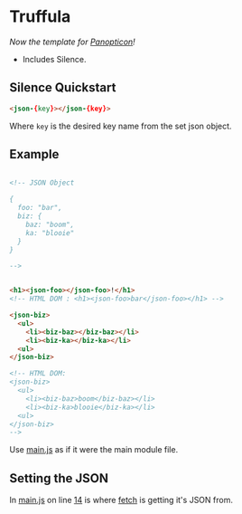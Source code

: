 # Truffula

_Now the template for [Panopticon](https://github.com/antiPhaseDomain/Panopticon)!_

* Includes Silence.

## Silence Quickstart

```html
<json-{key}></json-{key}>
```
Where `key` is the desired key name from the set json object.

## Example

```html

<!-- JSON Object 

{ 
  foo: "bar", 
  biz: { 
    baz: "boom", 
    ka: "blooie" 
  } 
}

-->


<h1><json-foo></json-foo>!</h1>
<!-- HTML DOM : <h1><json-foo>bar</json-foo></h1> -->

<json-biz>
  <ul>
    <li><biz-baz></biz-baz></li>
    <li><biz-ka></biz-ka></li>
  <ul>
</json-biz>

<!-- HTML DOM:
<json-biz>
  <ul>
    <li><biz-baz>boom</biz-baz></li>
    <li><biz-ka>blooie</biz-ka></li>
  <ul>
</json-biz>
-->
```

Use [main.js](https://github.com/antiPhaseDomain/Silence/blob/master/assets/scripts/main.js) as if it were the main module file. 

## Setting the JSON

In [main.js](https://github.com/antiPhaseDomain/Silence/blob/master/assets/scripts/main.js) on line [14](https://github.com/antiPhaseDomain/Silence/blob/master/assets/scripts/main.js#L14) is where [fetch](https://css-tricks.com/using-fetch/) is getting it's JSON from.



